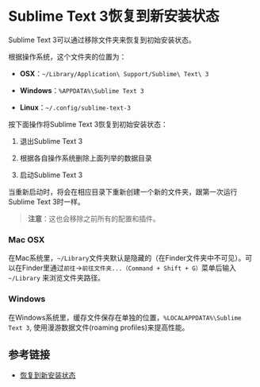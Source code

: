 # Sublime Text 3恢复到新安装状态

Sublime Text 3可以通过移除文件夹来恢复到初始安装状态。

根据操作系统，这个文件夹的位置为：

* **OSX**：`~/Library/Application\ Support/Sublime\ Text\ 3`

* **Windows**：`%APPDATA%\Sublime Text 3`

* **Linux**：`~/.config/sublime-text-3`

按下面操作将Sublime Text 3恢复到初始安装状态：

1. 退出Sublime Text 3

2. 根据各自操作系统删除上面列举的数据目录

3. 启动Sublime Text 3

当重新启动时，将会在相应目录下重新创建一个新的文件夹，跟第一次运行Sublime Text 3时一样。

> **注意**：这也会移除之前所有的配置和插件。

### Mac OSX

在Mac系统里，`~/Library`文件夹默认是隐藏的（在Finder文件夹中不可见）。可以在Finder里通过`前往`->`前往文件夹...（Command + Shift + G）`菜单后输入 `~/Library` 来浏览文件夹路径。

### Windows

在Windows系统里，缓存文件保存在单独的位置，`%LOCALAPPDATA%\Sublime Text 3`, 使用漫游数据文件(roaming profiles)来提高性能。

## 参考链接

* [恢复到新安装状态](https://feliving.github.io/Sublime-Text-3-Documentation/revert.html)
